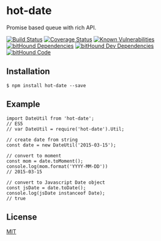 # hot-date
Promise based queue with rich API.

[![Build Status](https://travis-ci.org/lividum/hot-date.svg?branch=master)](https://travis-ci.org/lividum/hot-date)
[![Coverage Status](https://coveralls.io/repos/github/lividum/hot-date/badge.svg?branch=master)](https://coveralls.io/github/lividum/hot-date?branch=master)
[![Known Vulnerabilities](https://snyk.io/test/npm/name/badge.svg)](https://snyk.io/test/npm/name)
[![bitHound Dependencies](https://www.bithound.io/github/lividum/hot-date/badges/dependencies.svg)](https://www.bithound.io/github/lividum/hot-date/master/dependencies/npm)
[![bitHound Dev Dependencies](https://www.bithound.io/github/lividum/hot-date/badges/devDependencies.svg)](https://www.bithound.io/github/lividum/hot-date/master/dependencies/npm)
[![bitHound Code](https://www.bithound.io/github/lividum/hot-date/badges/code.svg)](https://www.bithound.io/github/lividum/hot-date)

## Installation

```$ npm install hot-date --save```

## Example

```
import DateUtil from 'hot-date';
// ES5
// var DateUtil = require('hot-date').Util;

// create date from string
const date = new DateUtil('2015-03-15');

// convert to moment
const mom = date.toMoment();
console.log(mom.format('YYYY-MM-DD'))
// 2015-03-15

// convert to Javascript Date object
const jsDate = date.toDate();
console.log(jsDate instanceof Date);
// true
```

## License
[MIT](https://github.com/lividum/hot-date/blob/master/LICENSE)
